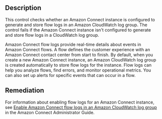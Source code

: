 ## Description

This control checks whether an Amazon Connect instance is configured to generate and store flow logs in an Amazon CloudWatch log group. The control fails if the Amazon Connect instance isn't configured to generate and store flow logs in a CloudWatch log group.

Amazon Connect flow logs provide real-time details about events in Amazon Connect flows. A flow defines the customer experience with an Amazon Connect contact center from start to finish. By default, when you create a new Amazon Connect instance, an Amazon CloudWatch log group is created automatically to store flow logs for the instance. Flow logs can help you analyze flows, find errors, and monitor operational metrics. You can also set up alerts for specific events that can occur in a flow.

## Remediation

For information about enabling flow logs for an Amazon Connect instance, see [Enable Amazon Connect flow logs in an Amazon CloudWatch log group](https://docs.aws.amazon.com/connect/latest/adminguide/contact-flow-logs.html) in the Amazon Connect Administrator Guide.